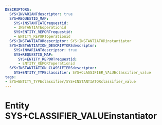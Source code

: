 ```yaml
---
DESCRIPTORS:
  SYS+INVARIANTdescriptor: true
  SYS+REQUESTID_MAP:
    SYS+INSTANTIATErequestid:
    - INSTANTIATEoperationid
    SYS+ENTITY_REPORTrequestid:
    - ENTITY_REPORToperationid
  SYS+INSTANTIATORdescriptor: SYS+INSTANTIATORinstantiator
  SYS+INSTANTIATION_DESCRIPTORSdescriptor:
    SYS+INVARIANTdescriptor: true
    SYS+REQUESTID_MAP:
      SYS+ENTITY_REPORTrequestid:
      - ENTITY_REPORToperationid
  SYS+INSTANTIATION_CLASSIFIERSdescriptor:
    SYS+ENTITY_TYPEclassifier: SYS+CLASSIFIER_VALUEclassifier_value
tags:
- SYS+ENTITY_TYPEclassifier/SYS+INSTANTIATORclassifier_value
---
```

# Entity SYS+CLASSIFIER_VALUEinstantiator

